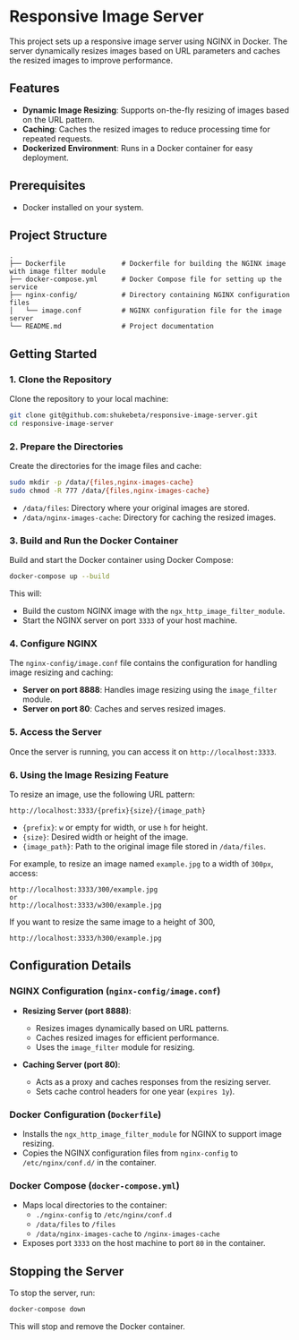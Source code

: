 # Responsive Image Server

This project sets up a responsive image server using NGINX in Docker. The server dynamically resizes images based on URL parameters and caches the resized images to improve performance. 

## Features

- **Dynamic Image Resizing**: Supports on-the-fly resizing of images based on the URL pattern.
- **Caching**: Caches the resized images to reduce processing time for repeated requests.
- **Dockerized Environment**: Runs in a Docker container for easy deployment.

## Prerequisites

- Docker installed on your system.

## Project Structure

```
.
├── Dockerfile              # Dockerfile for building the NGINX image with image filter module
├── docker-compose.yml      # Docker Compose file for setting up the service
├── nginx-config/           # Directory containing NGINX configuration files
│   └── image.conf          # NGINX configuration file for the image server
└── README.md               # Project documentation
```

## Getting Started

### 1. Clone the Repository

Clone the repository to your local machine:

```sh
git clone git@github.com:shukebeta/responsive-image-server.git
cd responsive-image-server
```

### 2. Prepare the Directories

Create the directories for the image files and cache:

```sh
sudo mkdir -p /data/{files,nginx-images-cache}
sudo chmod -R 777 /data/{files,nginx-images-cache}
```

- `/data/files`: Directory where your original images are stored.
- `/data/nginx-images-cache`: Directory for caching the resized images.

### 3. Build and Run the Docker Container

Build and start the Docker container using Docker Compose:

```sh
docker-compose up --build
```

This will:

- Build the custom NGINX image with the `ngx_http_image_filter_module`.
- Start the NGINX server on port `3333` of your host machine.

### 4. Configure NGINX

The `nginx-config/image.conf` file contains the configuration for handling image resizing and caching:

- **Server on port 8888**: Handles image resizing using the `image_filter` module.
- **Server on port 80**: Caches and serves resized images.

### 5. Access the Server

Once the server is running, you can access it on `http://localhost:3333`.

### 6. Using the Image Resizing Feature

To resize an image, use the following URL pattern:

```
http://localhost:3333/{prefix}{size}/{image_path}
```

- `{prefix}`: `w` or empty for width, or use `h` for height.
- `{size}`: Desired width or height of the image.
- `{image_path}`: Path to the original image file stored in `/data/files`.

For example, to resize an image named `example.jpg` to a width of `300px`, access:

```
http://localhost:3333/300/example.jpg
or 
http://localhost:3333/w300/example.jpg
```

If you want to resize the same image to a height of 300,

```
http://localhost:3333/h300/example.jpg
```

## Configuration Details

### NGINX Configuration (`nginx-config/image.conf`)

- **Resizing Server (port 8888)**:
    - Resizes images dynamically based on URL patterns.
    - Caches resized images for efficient performance.
    - Uses the `image_filter` module for resizing.

- **Caching Server (port 80)**:
    - Acts as a proxy and caches responses from the resizing server.
    - Sets cache control headers for one year (`expires 1y`).

### Docker Configuration (`Dockerfile`)

- Installs the `ngx_http_image_filter_module` for NGINX to support image resizing.
- Copies the NGINX configuration files from `nginx-config` to `/etc/nginx/conf.d/` in the container.

### Docker Compose (`docker-compose.yml`)

- Maps local directories to the container:
    - `./nginx-config` to `/etc/nginx/conf.d`
    - `/data/files` to `/files`
    - `/data/nginx-images-cache` to `/nginx-images-cache`
- Exposes port `3333` on the host machine to port `80` in the container.

## Stopping the Server

To stop the server, run:

```sh
docker-compose down
```

This will stop and remove the Docker container.
